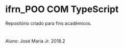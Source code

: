 # ifrn_POO COM TypeScript

Repositório criado para fins acadêmicos.

#

Aluno: José Maria Jr. 2018.2
